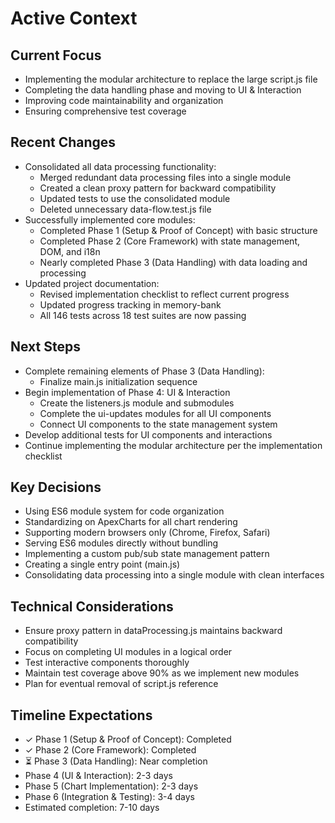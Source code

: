 # Active Context

## Current Focus
- Implementing the modular architecture to replace the large script.js file
- Completing the data handling phase and moving to UI & Interaction
- Improving code maintainability and organization
- Ensuring comprehensive test coverage

## Recent Changes
- Consolidated all data processing functionality:
  - Merged redundant data processing files into a single module
  - Created a clean proxy pattern for backward compatibility
  - Updated tests to use the consolidated module
  - Deleted unnecessary data-flow.test.js file
- Successfully implemented core modules:
  - Completed Phase 1 (Setup & Proof of Concept) with basic structure
  - Completed Phase 2 (Core Framework) with state management, DOM, and i18n
  - Nearly completed Phase 3 (Data Handling) with data loading and processing
- Updated project documentation:
  - Revised implementation checklist to reflect current progress
  - Updated progress tracking in memory-bank
  - All 146 tests across 18 test suites are now passing

## Next Steps
- Complete remaining elements of Phase 3 (Data Handling):
  - Finalize main.js initialization sequence
- Begin implementation of Phase 4: UI & Interaction
  - Create the listeners.js module and submodules
  - Complete the ui-updates modules for all UI components
  - Connect UI components to the state management system
- Develop additional tests for UI components and interactions
- Continue implementing the modular architecture per the implementation checklist

## Key Decisions
- Using ES6 module system for code organization
- Standardizing on ApexCharts for all chart rendering
- Supporting modern browsers only (Chrome, Firefox, Safari)
- Serving ES6 modules directly without bundling
- Implementing a custom pub/sub state management pattern
- Creating a single entry point (main.js)
- Consolidating data processing into a single module with clean interfaces

## Technical Considerations
- Ensure proxy pattern in dataProcessing.js maintains backward compatibility
- Focus on completing UI modules in a logical order
- Test interactive components thoroughly
- Maintain test coverage above 90% as we implement new modules
- Plan for eventual removal of script.js reference

## Timeline Expectations
- ✓ Phase 1 (Setup & Proof of Concept): Completed
- ✓ Phase 2 (Core Framework): Completed  
- ⏳ Phase 3 (Data Handling): Near completion
- Phase 4 (UI & Interaction): 2-3 days
- Phase 5 (Chart Implementation): 2-3 days
- Phase 6 (Integration & Testing): 3-4 days
- Estimated completion: 7-10 days